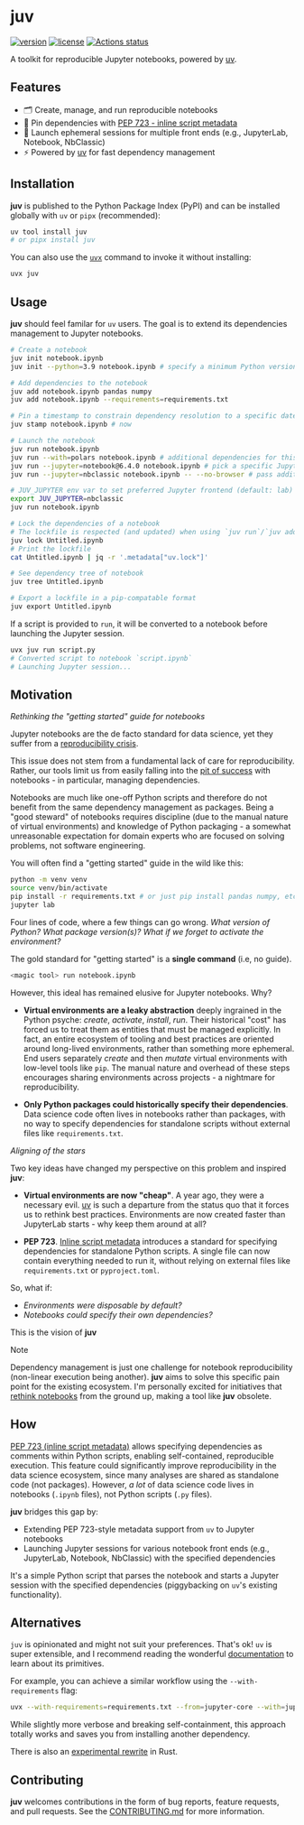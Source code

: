 # juv

[![version](https://img.shields.io/pypi/v/juv.svg?labelColor=0273B7&color=0C3141)](https://pypi.org/pypi/juv)
[![license](https://img.shields.io/pypi/l/juv.svg)](https://github.com/manzt/juv/blob/main/LICENSE)
[![Actions status](https://github.com/manzt/juv/actions/workflows/ci.yml/badge.svg)](https://github.com/manzt/juv/actions)

A toolkit for reproducible Jupyter notebooks, powered by [uv](https://docs.astral.sh/uv/).

## Features

- 🗂️ Create, manage, and run reproducible notebooks
- 📌 Pin dependencies with [PEP 723 - inline script metadata](https://peps.python.org/pep-0723)
- 🚀 Launch ephemeral sessions for multiple front ends (e.g., JupyterLab, Notebook, NbClassic)
- ⚡ Powered by [uv](https://docs.astral.sh/uv/) for fast dependency management

## Installation

**juv** is published to the Python Package Index (PyPI) and can be installed
globally with `uv` or `pipx` (recommended):

```sh
uv tool install juv
# or pipx install juv
```

You can also use the [`uvx`](https://docs.astral.sh/uv/guides/tools/) command
to invoke it without installing:

```sh
uvx juv
```

## Usage

**juv** should feel familar for `uv` users. The goal is to extend its
dependencies management to Jupyter notebooks.

```sh
# Create a notebook
juv init notebook.ipynb
juv init --python=3.9 notebook.ipynb # specify a minimum Python version

# Add dependencies to the notebook
juv add notebook.ipynb pandas numpy
juv add notebook.ipynb --requirements=requirements.txt

# Pin a timestamp to constrain dependency resolution to a specific date
juv stamp notebook.ipynb # now

# Launch the notebook
juv run notebook.ipynb
juv run --with=polars notebook.ipynb # additional dependencies for this session (not saved)
juv run --jupyter=notebook@6.4.0 notebook.ipynb # pick a specific Jupyter frontend
juv run --jupyter=nbclassic notebook.ipynb -- --no-browser # pass additional arguments to Jupyter

# JUV_JUPYTER env var to set preferred Jupyter frontend (default: lab)
export JUV_JUPYTER=nbclassic
juv run notebook.ipynb

# Lock the dependencies of a notebook
# The lockfile is respected (and updated) when using `juv run`/`juv add`/`juv remove`
juv lock Untitled.ipynb
# Print the lockfile
cat Untitled.ipynb | jq -r '.metadata["uv.lock"]'

# See dependency tree of notebook
juv tree Untitled.ipynb

# Export a lockfile in a pip-compatable format
juv export Untitled.ipynb
```

If a script is provided to `run`, it will be converted to a notebook before
launching the Jupyter session.

```sh
uvx juv run script.py
# Converted script to notebook `script.ipynb`
# Launching Jupyter session...
```

## Motivation

_Rethinking the "getting started" guide for notebooks_

Jupyter notebooks are the de facto standard for data science, yet they suffer
from a [reproducibility
crisis](https://leomurta.github.io/papers/pimentel2019a.pdf).

This issue does not stem from a fundamental lack of care for reproducibility.
Rather, our tools limit us from easily falling into the [pit of
success](https://blog.codinghorror.com/falling-into-the-pit-of-success) with
notebooks - in particular, managing dependencies.

Notebooks are much like one-off Python scripts and therefore do not benefit
from the same dependency management as packages. Being a "good steward" of
notebooks requires discipline (due to the manual nature of virtual
environments) and knowledge of Python packaging - a somewhat unreasonable
expectation for domain experts who are focused on solving problems, not
software engineering.

You will often find a "getting started" guide in the wild like this:

```sh
python -m venv venv
source venv/bin/activate
pip install -r requirements.txt # or just pip install pandas numpy, etc
jupyter lab
```

Four lines of code, where a few things can go wrong. _What version of Python?_
_What package version(s)?_ _What if we forget to activate the environment?_

The gold standard for "getting started" is a **single command** (i.e, no
guide).

```sh
<magic tool> run notebook.ipynb
```

However, this ideal has remained elusive for Jupyter notebooks. Why?

- **Virtual environments are a leaky abstraction** deeply ingrained in the
Python psyche: _create_, _activate_, _install_, _run_. Their historical "cost"
has forced us to treat them as entities that must be managed explicitly. In
fact, an entire ecosystem of tooling and best practices are oriented around
long-lived environments, rather than something more ephemeral. End users
separately _create_ and then _mutate_ virtual environments with low-level tools
like `pip`. The manual nature and overhead of these steps encourages sharing
environments across projects - a nightmare for reproducibility.

- **Only Python packages could historically specify their dependencies**. Data
science code often lives in notebooks rather than packages, with no way to
specify dependencies for standalone scripts without external files like
`requirements.txt`.

*Aligning of the stars*

Two key ideas have changed my perspective on this problem and inspired **juv**:

- **Virtual environments are now "cheap"**. A year ago, they were a necessary
evil. [uv](https://peps.python.org/pep-0723/) is such a departure from the
status quo that it forces us to rethink best practices. Environments are now
created faster than JupyterLab starts - why keep them around at all?

- **PEP 723**. [Inline script metadata](https://peps.python.org/pep-0723/)
introduces a standard for specifying dependencies for standalone Python
scripts. A single file can now contain everything needed to run it, without
relying on external files like `requirements.txt` or `pyproject.toml`.

So, what if:

- _Environments were disposable by default?_
- _Notebooks could specify their own dependencies?_

This is the vision of **juv**

> [!NOTE]
> Dependency management is just one challenge for notebook reproducibility
> (non-linear execution being another). **juv** aims to solve this specific
> pain point for the existing ecosystem. I'm personally excited for initiatives
> that [rethink notebooks](https://marimo.io/blog/lessons-learned) from the
> ground up, making a tool like **juv** obsolete.

## How

[PEP 723 (inline script metadata)](https://peps.python.org/pep-0723) allows
specifying dependencies as comments within Python scripts, enabling
self-contained, reproducible execution. This feature could significantly
improve reproducibility in the data science ecosystem, since many analyses are
shared as standalone code (not packages). However, _a lot_ of data science code
lives in notebooks (`.ipynb` files), not Python scripts (`.py` files).

**juv** bridges this gap by:

- Extending PEP 723-style metadata support from `uv` to Jupyter notebooks
- Launching Jupyter sessions for various notebook front ends (e.g., JupyterLab, Notebook, NbClassic) with the specified dependencies

It's a simple Python script that parses the notebook and starts a Jupyter
session with the specified dependencies (piggybacking on `uv`'s existing
functionality).

## Alternatives

`juv` is opinionated and might not suit your preferences. That's ok! `uv` is
super extensible, and I recommend reading the wonderful
[documentation](https://docs.astral.sh/uv) to learn about its primitives.

For example, you can achieve a similar workflow using the `--with-requirements`
flag:

```sh
uvx --with-requirements=requirements.txt --from=jupyter-core --with=jupyterlab jupyter lab notebook.ipynb
```

While slightly more verbose and breaking self-containment, this approach
totally works and saves you from installing another dependency.

There is also an [experimental rewrite](https://github.com/manzt/juv-rs) in
Rust.

## Contributing

**juv** welcomes contributions in the form of bug reports, feature requests,
and pull requests. See the [CONTRIBUTING.md](./CONTRIBUTING.md) for more
information.
